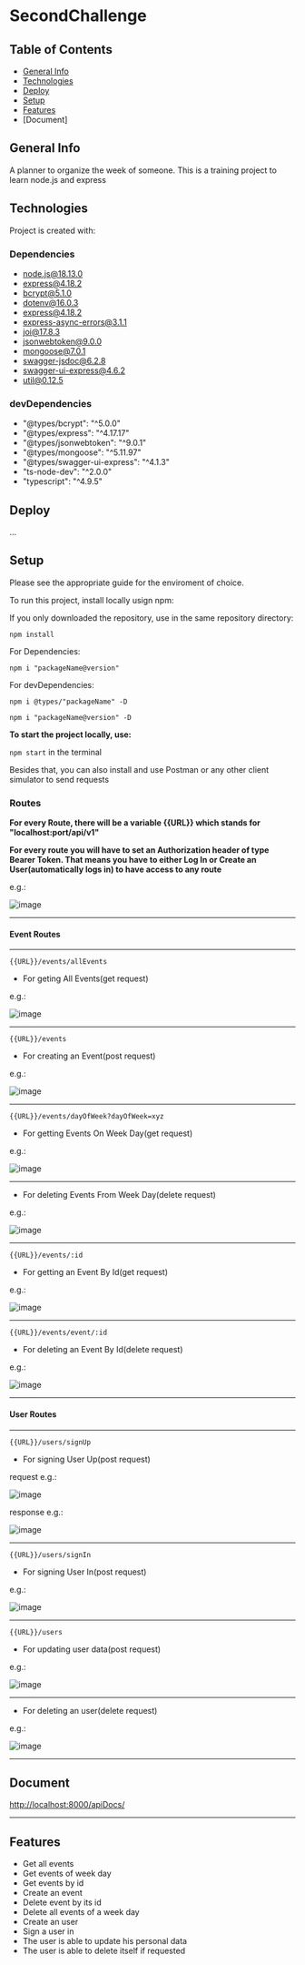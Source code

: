 # SecondChallenge

## Table of Contents
* [General Info](https://github.com/RobertoFORTs/SecondChallenge/tree/development#general-info)
* [Technologies](https://github.com/RobertoFORTs/SecondChallenge/tree/development#technologies)
* [Deploy](https://github.com/RobertoFORTs/SecondChallenge/tree/development#deploy)
* [Setup](https://github.com/RobertoFORTs/SecondChallenge/tree/development#setup)
* [Features](https://github.com/RobertoFORTs/SecondChallenge/tree/development#features)
* [Document]


## General Info
A planner to organize the week of someone. This is a training project to learn node.js and express

## Technologies
Project is created with:
### Dependencies
* node.js@18.13.0 
* express@4.18.2
* bcrypt@5.1.0
* dotenv@16.0.3
* express@4.18.2
* express-async-errors@3.1.1
* joi@17.8.3
* jsonwebtoken@9.0.0
* mongoose@7.0.1
* swagger-jsdoc@6.2.8
* swagger-ui-express@4.6.2
* util@0.12.5

### devDependencies
* "@types/bcrypt": "^5.0.0"
* "@types/express": "^4.17.17"
* "@types/jsonwebtoken": "^9.0.1"
* "@types/mongoose": "^5.11.97"
* "@types/swagger-ui-express": "^4.1.3"
* "ts-node-dev": "^2.0.0"
* "typescript": "^4.9.5"

## Deploy
...

## Setup
Please see the appropriate guide for the enviroment of choice.

To run this project, install locally usign npm:

If you only downloaded the repository, use in the same repository directory:

```npm install```

For Dependencies:

```npm i "packageName@version"```

For devDependencies:

```npm i @types/"packageName" -D```

```npm i "packageName@version" -D```

**To start the project locally, use:**

```npm start``` in the terminal

Besides that, you can also install and use Postman or any other client simulator to send requests

### Routes 
**For every Route, there will be a variable {{URL}} which stands for "localhost:port/api/v1"**

**For every route you will have to set an Authorization header of type Bearer Token. That means you have to either Log In or Create an User(automatically logs in) to have access to any route**

e.g.:

![image](https://user-images.githubusercontent.com/114432972/224572652-effaec36-0d0a-4835-afbb-1c64cba49113.png)

--------------------------------------------------------------

#### Event Routes
--------------------------------------------------------------

```{{URL}}/events/allEvents```
 * For geting All Events(get request)
 
 e.g.:
 
 ![image](https://user-images.githubusercontent.com/114432972/224573598-5da7b160-e67a-4017-ad9a-c678ad1df475.png)

--------------------------------------------------------------

```{{URL}}/events```
 * For creating an Event(post request)
 
 e.g.:
 
 ![image](https://user-images.githubusercontent.com/114432972/224573733-d8626462-1fa8-4e3b-a316-64621ffce927.png)

--------------------------------------------------------------
 
```{{URL}}/events/dayOfWeek?dayOfWeek=xyz```
 * For  getting Events On Week Day(get request)
 
 e.g.:
 
 ![image](https://user-images.githubusercontent.com/114432972/224573828-81d4e06e-89aa-4c39-81df-2d8820ca2112.png)

--------------------------------------------------------------

 * For deleting Events From Week Day(delete request)
 
 e.g.:
 
 ![image](https://user-images.githubusercontent.com/114432972/224574316-16698b80-3b3d-40e8-900b-4a59f3f4bf5d.png)

--------------------------------------------------------------
  
```{{URL}}/events/:id```
 *  For getting an Event By Id(get request) 
 
  e.g.:
  
  ![image](https://user-images.githubusercontent.com/114432972/224574394-3dbd08fd-854a-449b-8998-0f4273995d38.png)

--------------------------------------------------------------
 
 ```{{URL}}/events/event/:id```
 *  For deleting an Event By Id(delete request)
 
 e.g.:
 
  ![image](https://user-images.githubusercontent.com/114432972/224574528-68d57f57-8f98-4150-b777-809da56dd9b6.png)

 --------------------------------------------------------------
 
#### User Routes
 --------------------------------------------------------------
```{{URL}}/users/signUp```
 * For signing User Up(post request)
 
 request e.g.:
 
 ![image](https://user-images.githubusercontent.com/114432972/224571942-404e13b4-ebd7-4de4-b7d6-dbfa6fc5ad21.png)


 response e.g.:
 
 ![image](https://user-images.githubusercontent.com/114432972/224572064-f6a37019-a59d-4b21-85d5-fa3a9beba93b.png)

 --------------------------------------------------------------  
```{{URL}}/users/signIn```
 * For signing User In(post request)
 
 e.g.:
 
 ![image](https://user-images.githubusercontent.com/114432972/224572278-da8af10e-8c78-443e-91ee-0ff3e29abe33.png)

 --------------------------------------------------------------
```{{URL}}/users```
* For updating user data(post request)

e.g.:

![image](https://user-images.githubusercontent.com/114432972/224572359-886822ac-1c01-4905-8f64-229758b24126.png)

 --------------------------------------------------------------
* For deleting an user(delete request)

e.g.:

![image](https://user-images.githubusercontent.com/114432972/224572449-5cdc9c06-e216-4bfc-bd31-645cc72f8b4e.png)

--------------------------------------------------------------
## Document

<http://localhost:8000/apiDocs/>

--------------------------------------------------------------
## Features
* Get all events
* Get events of week day
* Get events by id
* Create an event
* Delete event by its id
* Delete all events of a week day
* Create an user
* Sign a user in
* The user is able to update his personal data
* The user is able to delete itself if requested
